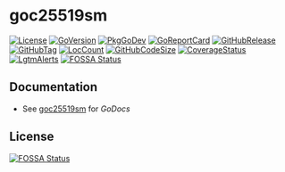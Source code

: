 # goc25519sm
[![License](https://img.shields.io/badge/License-BSD%203--Clause-blue.svg)](https://github.com/johnsonjh/goc25519sm/blob/main/LICENSE)
[![GoVersion](https://img.shields.io/github/go-mod/go-version/johnsonjh/goc25519sm.svg)](https://github.com/johnsonjh/goc25519sm/blob/master/go.mod)
[![PkgGoDev](https://pkg.go.dev/badge/github.com/johnsonjh/goc25519sm)](https://pkg.go.dev/github.com/johnsonjh/goc25519sm)
[![GoReportCard](https://goreportcard.com/badge/github.com/johnsonjh/goc25519sm)](https://goreportcard.com/report/github.com/johnsonjh/goc25519sm)
[![GitHubRelease](https://img.shields.io/github/release/johnsonjh/goc25519sm.svg)](https://github.com/johnsonjh/goc25519sm/releases/)
[![GitHubTag](https://img.shields.io/github/tag/johnsonjh/goc25519sm.svg)](https://github.com/johnsonjh/goc25519sm/tags/)
[![LocCount](https://img.shields.io/tokei/lines/github/johnsonjh/goc25519sm.svg)](https://github.com/XAMPPRocky/tokei)
[![GitHubCodeSize](https://img.shields.io/github/languages/code-size/johnsonjh/goc25519sm.svg)](https://github.com/johnsonjh/goc25519sm)
[![CoverageStatus](https://coveralls.io/repos/github/johnsonjh/goc25519sm/badge.svg)](https://coveralls.io/github/johnsonjh/goc25519sm)
[![LgtmAlerts](https://img.shields.io/lgtm/alerts/g/johnsonjh/goc25519sm.svg?logo=lgtm&logoWidth=18)](https://lgtm.com/projects/g/johnsonjh/goc25519sm/alerts/)
[![FOSSA Status](https://app.fossa.com/api/projects/git%2Bgithub.com%2Fjohnsonjh%2Fgoc25519sm.svg?type=shield)](https://app.fossa.com/reports/64562da2-2df4-4566-8120-2200ca634465)


## Documentation 
 * See [goc25519sm](https://pkg.go.dev/github.com/johnsonjh/goc25519sm) for *GoDocs*


## License
[![FOSSA Status](https://app.fossa.com/api/projects/git%2Bgithub.com%2Fjohnsonjh%2Fgoc25519sm.svg?type=large)](https://app.fossa.com/reports/64562da2-2df4-4566-8120-2200ca634465)
